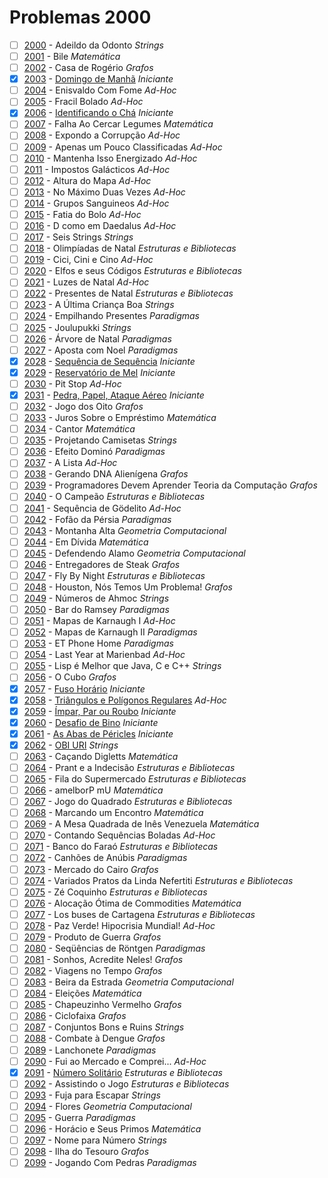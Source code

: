 # Problemas 2000

  - [ ]  [2000](https://www.urionlinejudge.com.br/judge/pt/problems/view/2000) - Adeildo da Odonto *Strings*
  - [ ]  [2001](https://www.urionlinejudge.com.br/judge/pt/problems/view/2001) - Bile *Matemática*
  - [ ]  [2002](https://www.urionlinejudge.com.br/judge/pt/problems/view/2002) - Casa de Rogério *Grafos*
  - [x]  [2003](https://www.urionlinejudge.com.br/judge/pt/problems/view/2003) - [Domingo de Manhã](https://github.com/potigol/uoj-potigol/blob/master/src/2000/2003.poti) *Iniciante*
  - [ ]  [2004](https://www.urionlinejudge.com.br/judge/pt/problems/view/2004) - Enisvaldo Com Fome *Ad-Hoc*
  - [ ]  [2005](https://www.urionlinejudge.com.br/judge/pt/problems/view/2005) - Fracil Bolado *Ad-Hoc*
  - [x]  [2006](https://www.urionlinejudge.com.br/judge/pt/problems/view/2006) - [Identificando o Chá](https://github.com/potigol/uoj-potigol/blob/master/src/2000/2006.poti) *Iniciante*
  - [ ]  [2007](https://www.urionlinejudge.com.br/judge/pt/problems/view/2007) - Falha Ao Cercar Legumes *Matemática*
  - [ ]  [2008](https://www.urionlinejudge.com.br/judge/pt/problems/view/2008) - Expondo a Corrupção *Ad-Hoc*
  - [ ]  [2009](https://www.urionlinejudge.com.br/judge/pt/problems/view/2009) - Apenas um Pouco Classificadas *Ad-Hoc*
  - [ ]  [2010](https://www.urionlinejudge.com.br/judge/pt/problems/view/2010) - Mantenha Isso Energizado *Ad-Hoc*
  - [ ]  [2011](https://www.urionlinejudge.com.br/judge/pt/problems/view/2011) - Impostos Galácticos *Ad-Hoc*
  - [ ]  [2012](https://www.urionlinejudge.com.br/judge/pt/problems/view/2012) - Altura do Mapa *Ad-Hoc*
  - [ ]  [2013](https://www.urionlinejudge.com.br/judge/pt/problems/view/2013) - No Máximo Duas Vezes *Ad-Hoc*
  - [ ]  [2014](https://www.urionlinejudge.com.br/judge/pt/problems/view/2014) - Grupos Sanguineos *Ad-Hoc*
  - [ ]  [2015](https://www.urionlinejudge.com.br/judge/pt/problems/view/2015) - Fatia do Bolo *Ad-Hoc*
  - [ ]  [2016](https://www.urionlinejudge.com.br/judge/pt/problems/view/2016) - D como em Daedalus *Ad-Hoc*
  - [ ]  [2017](https://www.urionlinejudge.com.br/judge/pt/problems/view/2017) - Seis Strings *Strings*
  - [ ]  [2018](https://www.urionlinejudge.com.br/judge/pt/problems/view/2018) - Olimpíadas de Natal *Estruturas e Bibliotecas*
  - [ ]  [2019](https://www.urionlinejudge.com.br/judge/pt/problems/view/2019) - Cici, Cini e Cino *Ad-Hoc*
  - [ ]  [2020](https://www.urionlinejudge.com.br/judge/pt/problems/view/2020) - Elfos e seus Códigos *Estruturas e Bibliotecas*
  - [ ]  [2021](https://www.urionlinejudge.com.br/judge/pt/problems/view/2021) - Luzes de Natal *Ad-Hoc*
  - [ ]  [2022](https://www.urionlinejudge.com.br/judge/pt/problems/view/2022) - Presentes de Natal *Estruturas e Bibliotecas*
  - [ ]  [2023](https://www.urionlinejudge.com.br/judge/pt/problems/view/2023) - A Última Criança Boa *Strings*
  - [ ]  [2024](https://www.urionlinejudge.com.br/judge/pt/problems/view/2024) - Empilhando Presentes *Paradigmas*
  - [ ]  [2025](https://www.urionlinejudge.com.br/judge/pt/problems/view/2025) - Joulupukki *Strings*
  - [ ]  [2026](https://www.urionlinejudge.com.br/judge/pt/problems/view/2026) - Árvore de Natal *Paradigmas*
  - [ ]  [2027](https://www.urionlinejudge.com.br/judge/pt/problems/view/2027) - Aposta com Noel *Paradigmas*
  - [x]  [2028](https://www.urionlinejudge.com.br/judge/pt/problems/view/2028) - [Sequência de Sequência](https://github.com/potigol/uoj-potigol/blob/master/src/2000/2028.poti) *Iniciante*
  - [x]  [2029](https://www.urionlinejudge.com.br/judge/pt/problems/view/2029) - [Reservatório de Mel](https://github.com/potigol/uoj-potigol/blob/master/src/2000/2029.poti) *Iniciante*
  - [ ]  [2030](https://www.urionlinejudge.com.br/judge/pt/problems/view/2030) - Pit Stop *Ad-Hoc*
  - [x]  [2031](https://www.urionlinejudge.com.br/judge/pt/problems/view/2031) - [Pedra, Papel, Ataque Aéreo](https://github.com/potigol/uoj-potigol/blob/master/src/2000/2031.poti) *Iniciante*
  - [ ]  [2032](https://www.urionlinejudge.com.br/judge/pt/problems/view/2032) - Jogo dos Oito *Grafos*
  - [ ]  [2033](https://www.urionlinejudge.com.br/judge/pt/problems/view/2033) - Juros Sobre o Empréstimo *Matemática*
  - [ ]  [2034](https://www.urionlinejudge.com.br/judge/pt/problems/view/2034) - Cantor *Matemática*
  - [ ]  [2035](https://www.urionlinejudge.com.br/judge/pt/problems/view/2035) - Projetando Camisetas *Strings*
  - [ ]  [2036](https://www.urionlinejudge.com.br/judge/pt/problems/view/2036) - Efeito Dominó *Paradigmas*
  - [ ]  [2037](https://www.urionlinejudge.com.br/judge/pt/problems/view/2037) - A Lista *Ad-Hoc*
  - [ ]  [2038](https://www.urionlinejudge.com.br/judge/pt/problems/view/2038) - Gerando DNA Alienígena *Grafos*
  - [ ]  [2039](https://www.urionlinejudge.com.br/judge/pt/problems/view/2039) - Programadores Devem Aprender Teoria da Computação *Grafos*
  - [ ]  [2040](https://www.urionlinejudge.com.br/judge/pt/problems/view/2040) - O Campeão *Estruturas e Bibliotecas*
  - [ ]  [2041](https://www.urionlinejudge.com.br/judge/pt/problems/view/2041) - Sequência de Gödelito *Ad-Hoc*
  - [ ]  [2042](https://www.urionlinejudge.com.br/judge/pt/problems/view/2042) - Fofão da Pérsia *Paradigmas*
  - [ ]  [2043](https://www.urionlinejudge.com.br/judge/pt/problems/view/2043) - Montanha Alta *Geometria Computacional*
  - [ ]  [2044](https://www.urionlinejudge.com.br/judge/pt/problems/view/2044) - Em Dívida *Matemática*
  - [ ]  [2045](https://www.urionlinejudge.com.br/judge/pt/problems/view/2045) - Defendendo Alamo *Geometria Computacional*
  - [ ]  [2046](https://www.urionlinejudge.com.br/judge/pt/problems/view/2046) - Entregadores de Steak *Grafos*
  - [ ]  [2047](https://www.urionlinejudge.com.br/judge/pt/problems/view/2047) - Fly By Night *Estruturas e Bibliotecas*
  - [ ]  [2048](https://www.urionlinejudge.com.br/judge/pt/problems/view/2048) - Houston, Nós Temos Um Problema! *Grafos*
  - [ ]  [2049](https://www.urionlinejudge.com.br/judge/pt/problems/view/2049) - Números de Ahmoc *Strings*
  - [ ]  [2050](https://www.urionlinejudge.com.br/judge/pt/problems/view/2050) - Bar do Ramsey *Paradigmas*
  - [ ]  [2051](https://www.urionlinejudge.com.br/judge/pt/problems/view/2051) - Mapas de Karnaugh I *Ad-Hoc*
  - [ ]  [2052](https://www.urionlinejudge.com.br/judge/pt/problems/view/2052) - Mapas de Karnaugh II *Paradigmas*
  - [ ]  [2053](https://www.urionlinejudge.com.br/judge/pt/problems/view/2053) - ET Phone Home *Paradigmas*
  - [ ]  [2054](https://www.urionlinejudge.com.br/judge/pt/problems/view/2054) - Last Year at Marienbad *Ad-Hoc*
  - [ ]  [2055](https://www.urionlinejudge.com.br/judge/pt/problems/view/2055) - Lisp é Melhor que Java, C e C++ *Strings*
  - [ ]  [2056](https://www.urionlinejudge.com.br/judge/pt/problems/view/2056) - O Cubo *Grafos*
  - [x]  [2057](https://www.urionlinejudge.com.br/judge/pt/problems/view/2057) - [Fuso Horário](https://github.com/potigol/uoj-potigol/blob/master/src/2000/2057.poti) *Iniciante*
  - [x]  [2058](https://www.urionlinejudge.com.br/judge/pt/problems/view/2058) - [Triângulos e Polígonos Regulares](https://github.com/potigol/uoj-potigol/blob/master/src/2000/2058.poti) *Ad-Hoc*
  - [x]  [2059](https://www.urionlinejudge.com.br/judge/pt/problems/view/2059) - [Ímpar, Par ou Roubo](https://github.com/potigol/uoj-potigol/blob/master/src/2000/2059.poti) *Iniciante*
  - [x]  [2060](https://www.urionlinejudge.com.br/judge/pt/problems/view/2060) - [Desafio de Bino](https://github.com/potigol/uoj-potigol/blob/master/src/2000/2060.poti) *Iniciante*
  - [x]  [2061](https://www.urionlinejudge.com.br/judge/pt/problems/view/2061) - [As Abas de Péricles](https://github.com/potigol/uoj-potigol/blob/master/src/2000/2061.poti) *Iniciante*
  - [x]  [2062](https://www.urionlinejudge.com.br/judge/pt/problems/view/2062) - [OBI URI](https://github.com/potigol/uoj-potigol/blob/master/src/2000/2062.poti) *Strings*
  - [ ]  [2063](https://www.urionlinejudge.com.br/judge/pt/problems/view/2063) - Caçando Digletts *Matemática*
  - [ ]  [2064](https://www.urionlinejudge.com.br/judge/pt/problems/view/2064) - Prant e a Indecisão *Estruturas e Bibliotecas*
  - [ ]  [2065](https://www.urionlinejudge.com.br/judge/pt/problems/view/2065) - Fila do Supermercado *Estruturas e Bibliotecas*
  - [ ]  [2066](https://www.urionlinejudge.com.br/judge/pt/problems/view/2066) - amelborP mU *Matemática*
  - [ ]  [2067](https://www.urionlinejudge.com.br/judge/pt/problems/view/2067) - Jogo do Quadrado *Estruturas e Bibliotecas*
  - [ ]  [2068](https://www.urionlinejudge.com.br/judge/pt/problems/view/2068) - Marcando um Encontro *Matemática*
  - [ ]  [2069](https://www.urionlinejudge.com.br/judge/pt/problems/view/2069) - A Mesa Quadrada de Inês Venezuela *Matemática*
  - [ ]  [2070](https://www.urionlinejudge.com.br/judge/pt/problems/view/2070) - Contando Sequências Boladas *Ad-Hoc*
  - [ ]  [2071](https://www.urionlinejudge.com.br/judge/pt/problems/view/2071) - Banco do Faraó *Estruturas e Bibliotecas*
  - [ ]  [2072](https://www.urionlinejudge.com.br/judge/pt/problems/view/2072) - Canhões de Anúbis *Paradigmas*
  - [ ]  [2073](https://www.urionlinejudge.com.br/judge/pt/problems/view/2073) - Mercado do Cairo *Grafos*
  - [ ]  [2074](https://www.urionlinejudge.com.br/judge/pt/problems/view/2074) - Variados Pratos da Linda Nefertiti *Estruturas e Bibliotecas*
  - [ ]  [2075](https://www.urionlinejudge.com.br/judge/pt/problems/view/2075) - Zé Coquinho *Estruturas e Bibliotecas*
  - [ ]  [2076](https://www.urionlinejudge.com.br/judge/pt/problems/view/2076) - Alocação Ótima de Commodities *Matemática*
  - [ ]  [2077](https://www.urionlinejudge.com.br/judge/pt/problems/view/2077) - Los buses de Cartagena *Estruturas e Bibliotecas*
  - [ ]  [2078](https://www.urionlinejudge.com.br/judge/pt/problems/view/2078) - Paz Verde! Hipocrisia Mundial! *Ad-Hoc*
  - [ ]  [2079](https://www.urionlinejudge.com.br/judge/pt/problems/view/2079) - Produto de Guerra *Grafos*
  - [ ]  [2080](https://www.urionlinejudge.com.br/judge/pt/problems/view/2080) - Seqüências de Röntgen *Paradigmas*
  - [ ]  [2081](https://www.urionlinejudge.com.br/judge/pt/problems/view/2081) - Sonhos, Acredite Neles! *Grafos*
  - [ ]  [2082](https://www.urionlinejudge.com.br/judge/pt/problems/view/2082) - Viagens no Tempo *Grafos*
  - [ ]  [2083](https://www.urionlinejudge.com.br/judge/pt/problems/view/2083) - Beira da Estrada *Geometria Computacional*
  - [ ]  [2084](https://www.urionlinejudge.com.br/judge/pt/problems/view/2084) - Eleições *Matemática*
  - [ ]  [2085](https://www.urionlinejudge.com.br/judge/pt/problems/view/2085) - Chapeuzinho Vermelho *Grafos*
  - [ ]  [2086](https://www.urionlinejudge.com.br/judge/pt/problems/view/2086) - Ciclofaixa *Grafos*
  - [ ]  [2087](https://www.urionlinejudge.com.br/judge/pt/problems/view/2087) - Conjuntos Bons e Ruins *Strings*
  - [ ]  [2088](https://www.urionlinejudge.com.br/judge/pt/problems/view/2088) - Combate à Dengue *Grafos*
  - [ ]  [2089](https://www.urionlinejudge.com.br/judge/pt/problems/view/2089) - Lanchonete *Paradigmas*
  - [ ]  [2090](https://www.urionlinejudge.com.br/judge/pt/problems/view/2090) - Fui ao Mercado e Comprei... *Ad-Hoc*
  - [x]  [2091](https://www.urionlinejudge.com.br/judge/pt/problems/view/2091) - [Número Solitário](https://github.com/potigol/uoj-potigol/blob/master/src/2000/2091.poti) *Estruturas e Bibliotecas*
  - [ ]  [2092](https://www.urionlinejudge.com.br/judge/pt/problems/view/2092) - Assistindo o Jogo *Estruturas e Bibliotecas*
  - [ ]  [2093](https://www.urionlinejudge.com.br/judge/pt/problems/view/2093) - Fuja para Escapar *Strings*
  - [ ]  [2094](https://www.urionlinejudge.com.br/judge/pt/problems/view/2094) - Flores *Geometria Computacional*
  - [ ]  [2095](https://www.urionlinejudge.com.br/judge/pt/problems/view/2095) - Guerra *Paradigmas*
  - [ ]  [2096](https://www.urionlinejudge.com.br/judge/pt/problems/view/2096) - Horácio e Seus Primos *Matemática*
  - [ ]  [2097](https://www.urionlinejudge.com.br/judge/pt/problems/view/2097) - Nome para Número *Strings*
  - [ ]  [2098](https://www.urionlinejudge.com.br/judge/pt/problems/view/2098) - Ilha do Tesouro *Grafos*
  - [ ]  [2099](https://www.urionlinejudge.com.br/judge/pt/problems/view/2099) - Jogando Com Pedras *Paradigmas*